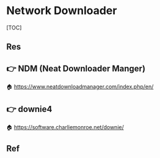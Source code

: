 # Network Downloader

[TOC]



## Res



## 👉 NDM (Neat Downloader Manger)
🏠 https://www.neatdownloadmanager.com/index.php/en/



## 👉 downie4
🏠 https://software.charliemonroe.net/downie/



## Ref

